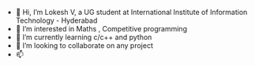 - 👋 Hi, I’m Lokesh V, a UG student at International Institute of Information Technology - Hyderabad
- 👀 I’m interested in Maths , Competitive programming
- 🌱 I’m currently learning c/c++ and python
- 💞️ I’m looking to collaborate on any project
- 📫 

<!---
LokeshVenkatachalam/LokeshVenkatachalam is a ✨ special ✨ repository because its `README.md` (this file) appears on your GitHub profile.
You can click the Preview link to take a look at your changes.
--->
